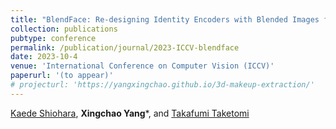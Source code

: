 ```yaml
---
title: "BlendFace: Re-designing Identity Encoders with Blended Images for More Consistent Face-Swapping"
collection: publications
pubtype: conference
permalink: /publication/journal/2023-ICCV-blendface
date: 2023-10-4
venue: 'International Conference on Computer Vision (ICCV)'
paperurl: '(to appear)'
# projecturl: 'https://yangxingchao.github.io/3d-makeup-extraction/'
---
```


[Kaede Shiohara](https://mapooon.github.io/), **Xingchao Yang***, and [Takafumi Taketomi](https://taketomitakafumi.sakura.ne.jp/web/en/)